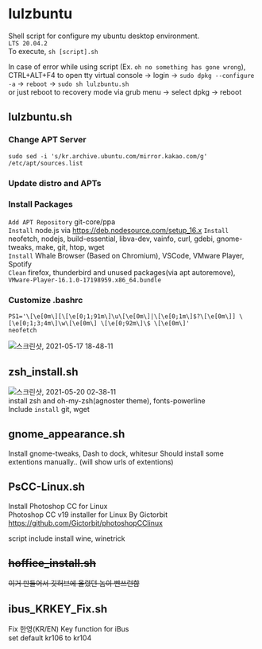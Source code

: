 # lulzbuntu
Shell script for configure my ubuntu desktop environment.  
`LTS 20.04.2`   
To execute, `sh [script].sh`

In case of error while using script (Ex. `oh no something has gone wrong`),   
CTRL+ALT+F4 to open tty virtual console -> login -> `sudo dpkg --configure -a` -> `reboot` -> `sudo sh lulzbuntu.sh`   
or just reboot to recovery mode via grub menu -> select dpkg -> reboot   


## lulzbuntu.sh
### Change APT Server
`sudo sed -i 's/kr.archive.ubuntu.com/mirror.kakao.com/g' /etc/apt/sources.list`
### Update distro and APTs
### Install Packages
`Add APT Repository` git-core/ppa   
`Install` node.js via https://deb.nodesource.com/setup_16.x
`Install` neofetch, nodejs, build-essential, libva-dev, vainfo, curl, gdebi, gnome-tweaks, make, git, htop, wget   
`Install` Whale Browser (Based on Chromium), VSCode, VMware Player, Spotify    
`Clean` firefox, thunderbird and unused packages(via apt autoremove), `VMware-Player-16.1.0-17198959.x86_64.bundle`   
  
### Customize .bashrc
```
PS1='\[\e[0m\][\[\e[0;1;91m\]\u\[\e[0m\]|\[\e[0;1m\]$?\[\e[0m\]] \[\e[0;1;3;4m\]\w\[\e[0m\] \[\e[0;92m\]\$ \[\e[0m\]'
neofetch
```
![스크린샷, 2021-05-17 18-48-11](https://user-images.githubusercontent.com/42508318/118469207-75f96280-b740-11eb-84fa-936fe663bd49.png)


## zsh_install.sh
![스크린샷, 2021-05-20 02-38-11](https://user-images.githubusercontent.com/42508318/118858803-7fd3bf00-b914-11eb-8471-d3ad4a712f81.png)    
install zsh and oh-my-zsh(agnoster theme), fonts-powerline   
Include `install` git, wget   

## gnome_appearance.sh
Install gnome-tweaks, Dash to dock, whitesur
Should install some extentions manually.. (will show urls of extentions)

## PsCC-Linux.sh
Install Photoshop CC for Linux   
Photoshop CC v19 installer for Linux  By  Gictorbit
https://github.com/Gictorbit/photoshopCClinux

script include install wine, winetrick   

## ~~hoffice_install.sh~~
~~이거 만들어서 깃허브에 올렸던 놈이 빤쓰런함~~


## ibus_KRKEY_Fix.sh
Fix 한영(KR/EN) Key function for iBus   
set default kr106 to kr104
